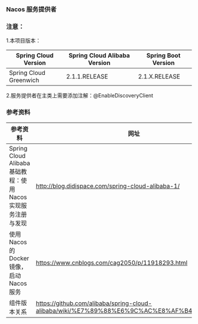 ### Nacos 服务提供者

### 注意：
1.本项目版本：

Spring Cloud Version| Spring Cloud Alibaba Version | Spring Boot Version
--- | --- | ---
Spring Cloud Greenwich | 2.1.1.RELEASE | 2.1.X.RELEASE
2.服务提供者在主类上需要添加注解：@EnableDiscoveryClient

### 参考资料

参考资料 | 网址
--- | ---
Spring Cloud Alibaba基础教程：使用Nacos实现服务注册与发现 | http://blog.didispace.com/spring-cloud-alibaba-1/
使用 Nacos 的 Docker 镜像，启动 Nacos 服务 | https://www.cnblogs.com/cag2050/p/11918293.html
组件版本关系 | https://github.com/alibaba/spring-cloud-alibaba/wiki/%E7%89%88%E6%9C%AC%E8%AF%B4%E6%98%8E